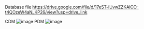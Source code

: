 Database
file
https://drive.google.com/file/d/17eST-iUvwZZKAICO-t4QOzeW4aN_KP26/view?usp=drive_link

CDM
![image](https://github.com/Jackson22153/doanWeb/assets/96383013/c165f52d-b1f1-41a1-949f-a2c81a989703)
PDM
![image](https://github.com/Jackson22153/doanWeb/assets/96383013/c04c9966-4874-48aa-a0f3-cde44f591eb5)

